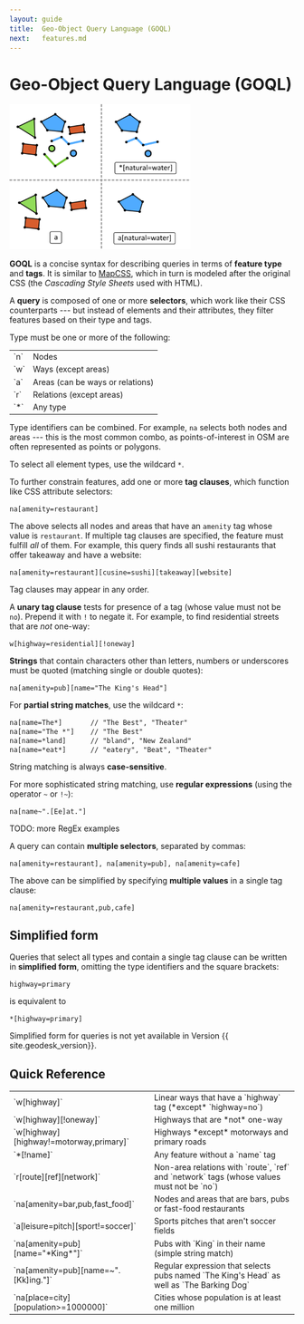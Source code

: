 ```yaml
---
layout: guide
title:  Geo-Object Query Language (GOQL)
next:   features.md
---
```


# Geo-Object Query Language (GOQL)

<img class="float" src="query-type-tags.png" width=320>

**GOQL** is a concise syntax for describing queries in terms of **feature type** and **tags**. It is similar to [MapCSS](https://wiki.openstreetmap.org/wiki/MapCSS/0.2), which in turn is modeled after the original CSS (the *Cascading Style Sheets* used with HTML).

A **query** is composed of one or more **selectors**, which work like their CSS counterparts --- but instead of elements and their attributes, they filter features based on their type and tags.

Type must be one or more of the following:

<table>
<tr>
  <td markdown="1">
`n`
  </td>
  <td markdown="1">
Nodes
  </td>
</tr>
<tr>
  <td markdown="1">
`w`
  </td>
  <td markdown="1">
Ways (except areas)
  </td>
</tr>
<tr>
  <td markdown="1">
`a`
  </td>
  <td markdown="1">
Areas (can be ways or relations)
  </td>
</tr>
<tr>
  <td markdown="1">
`r`
  </td>
  <td markdown="1">
Relations (except areas)
  </td>
</tr>
<!--
<tr>
  <td markdown="1">
`w+`
  </td>
  <td markdown="1">
Ways (including areas)
  </td>
</tr>
<tr>
  <td markdown="1">
`r+`
  </td>
  <td markdown="1">
Relations (including areas)
  </td>
</tr>
-->
<tr>
  <td markdown="1">
`*`
  </td>
  <td markdown="1">
Any type
  </td>
</tr>
</table>

Type identifiers can be combined. For example, `na` selects both nodes and areas --- this is the most common combo, as points-of-interest in OSM are often represented as points or polygons.

To select all element types, use the wildcard `*`.

To further constrain features, add one or more **tag clauses**, which function like CSS attribute selectors:

```
na[amenity=restaurant]
```

The above selects all nodes and areas that have an `amenity` tag whose value is `restaurant`. If multiple tag clauses are specified, the feature must fulfill *all* of
them. For example, this query finds all sushi restaurants that offer takeaway and have a website:

```
na[amenity=restaurant][cusine=sushi][takeaway][website]
```

Tag clauses may appear in any order.

A **unary tag clause** tests for presence of a tag (whose value must not be `no`). Prepend it with `!` to negate it. For example, to find residential streets that are *not* one-way:

```
w[highway=residential][!oneway]
```

**Strings** that contain characters other than letters, numbers or underscores must be quoted (matching single or double quotes):

```
na[amenity=pub][name="The King's Head"]
```

For **partial string matches**, use the wildcard `*`:

```
na[name=The*]       // "The Best", "Theater"
na[name="The *"]    // "The Best"
na[name=*land]      // "bland", "New Zealand"
na[name=*eat*]      // "eatery", "Beat", "Theater"
```

String matching is always **case-sensitive**.

For more sophisticated string matching, use **regular expressions** (using the operator `~` or `!~`):

```
na[name~".[Ee]at."]      
```

TODO: more RegEx examples


A query can contain **multiple selectors**, separated by commas:

```
na[amenity=restaurant], na[amenity=pub], na[amenity=cafe]
```

The above can be simplified by specifying **multiple values** in a single tag clause:

```
na[amenity=restaurant,pub,cafe]
```

## Simplified form

Queries that select all types and contain a single tag clause can be written in **simplified form**, omitting the type identifiers and the square brackets:

```
highway=primary
```

is equivalent to

```
*[highway=primary]
```

<div class="box todo" markdown="1">
Simplified form for queries is not yet available in Version {{ site.geodesk_version}}.
</div>


## Quick Reference

<table>
<tr>
  <td markdown="1">
`w[highway]`
  </td>
  <td markdown="1">
Linear ways that have a `highway` tag (*except* `highway=no`)
  </td>
</tr>
<tr>
  <td markdown="1">
`w[highway][!oneway]`
  </td>
  <td markdown="1">
Highways that are *not* one-way
  </td>
</tr>
<tr>
  <td markdown="1">
`w[highway][highway!=motorway,primary]`
  </td>
  <td markdown="1">
Highways *except* motorways and primary roads
  </td>
</tr>
<tr>
  <td markdown="1">
`*[!name]`
  </td>
<td markdown="1">
Any feature without a `name` tag
  </td>
</tr>
<tr>
  <td markdown="1">
`r[route][ref][network]`
  </td>
<td markdown="1">
Non-area relations with `route`, `ref` and `network` tags (whose values must not
be `no`)
  </td>
</tr>
<tr>
  <td markdown="1">
`na[amenity=bar,pub,fast_food]`
  </td>
<td markdown="1">
Nodes and areas that are bars, pubs or fast-food restaurants
  </td>
</tr>
<tr>
  <td markdown="1">
`a[leisure=pitch][sport!=soccer]`
  </td>
<td markdown="1">
Sports pitches that aren't soccer fields
  </td>
</tr>
<tr>
  <td markdown="1">
`na[amenity=pub][name="*King*"]`
  </td>
<td markdown="1">
Pubs with `King` in their name (simple string match)
  </td>
</tr>
<tr>
  <td markdown="1">
`na[amenity=pub][name=~".[Kk]ing."]`
  </td>
<td markdown="1">
Regular expression that selects pubs named `The King's Head` as well as `The Barking Dog`
  </td>
</tr>
<tr>
  <td markdown="1">
`na[place=city][population>=1000000]`
  </td>
<td markdown="1">
Cities whose population is at least one million
  </td>
</tr>

</table>